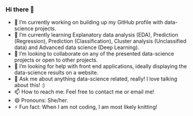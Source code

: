 ### Hi there 👋

- 🔭 I’m currently working on building up my GitHub profile with data-science projects. 
- 🌱 I’m currently learning Explanatory data analysis (EDA), Prediction (Regression), Prediction (Classification), Cluster analysis (Unclassified data) and Advanced data science (Deep Learning).
- 👯 I’m looking to collaborate on any of the presented data-science projects or open to other projects. 
- 🤔 I’m looking for help with front end applications, ideally displaying the data-science results on a website. 
- 💬 Ask me about anything data-science related, really! I love talking about this! :) 
- 📫 How to reach me: Feel free to contact me or email me!
- 😄 Pronouns: She/her.
- ⚡ Fun fact: When I am not coding, I am most likely knitting! 
